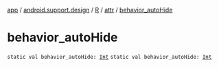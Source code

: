 [app](../../../index.md) / [android.support.design](../../index.md) / [R](../index.md) / [attr](index.md) / [behavior_autoHide](.)

# behavior_autoHide

`static val behavior_autoHide: `[`Int`](https://kotlinlang.org/api/latest/jvm/stdlib/kotlin/-int/index.html)
`static val behavior_autoHide: `[`Int`](https://kotlinlang.org/api/latest/jvm/stdlib/kotlin/-int/index.html)